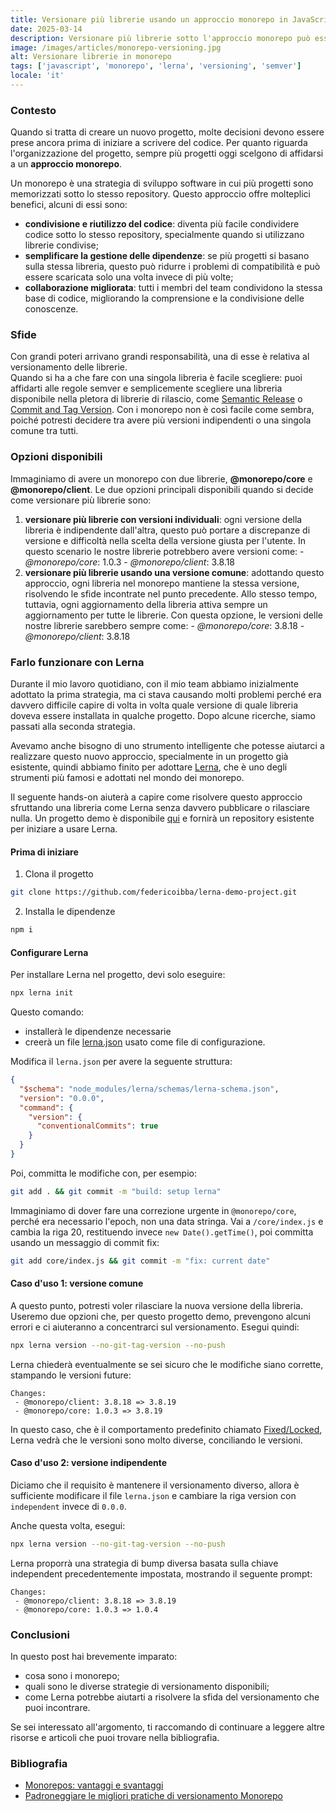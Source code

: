 ```yaml
---
title: Versionare più librerie usando un approccio monorepo in JavaScript
date: 2025-03-14
description: Versionare più librerie sotto l'approccio monorepo può essere complicato, vediamo come affrontare il problema.
image: /images/articles/monorepo-versioning.jpg
alt: Versionare librerie in monorepo
tags: ['javascript', 'monorepo', 'lerna', 'versioning', 'semver']
locale: 'it'
---
```


### Contesto

Quando si tratta di creare un nuovo progetto, molte decisioni devono essere prese ancora prima di iniziare a scrivere del codice. Per quanto riguarda l'organizzazione del progetto, sempre più progetti oggi scelgono di affidarsi a un **approccio monorepo**.

Un monorepo è una strategia di sviluppo software in cui più progetti sono memorizzati sotto lo stesso repository. Questo approccio offre molteplici benefici, alcuni di essi sono:

- **condivisione e riutilizzo del codice**: diventa più facile condividere codice sotto lo stesso repository, specialmente quando si utilizzano librerie condivise;
- **semplificare la gestione delle dipendenze**: se più progetti si basano sulla stessa libreria, questo può ridurre i problemi di compatibilità e può essere scaricata solo una volta invece di più volte;
- **collaborazione migliorata**: tutti i membri del team condividono la stessa base di codice, migliorando la comprensione e la condivisione delle conoscenze.

### Sfide

Con grandi poteri arrivano grandi responsabilità, una di esse è relativa al versionamento delle librerie.  
Quando si ha a che fare con una singola libreria è facile scegliere: puoi affidarti alle regole semver e semplicemente scegliere una libreria disponibile nella pletora di librerie di rilascio, come <a href="https://github.com/semantic-release/semantic-release" target="_blank">Semantic Release</a> o <a href="https://github.com/absolute-version/commit-and-tag-version" target="_blank">Commit and Tag Version</a>.
Con i monorepo non è così facile come sembra, poiché potresti decidere tra avere più versioni indipendenti o una singola comune tra tutti.

### Opzioni disponibili

Immaginiamo di avere un monorepo con due librerie, **@monorepo/core** e **@monorepo/client**. Le due opzioni principali disponibili quando si decide come versionare più librerie sono:

1. **versionare più librerie con versioni individuali**: ogni versione della libreria è indipendente dall'altra, questo può portare a discrepanze di versione e difficoltà
   nella scelta della versione giusta per l'utente. In questo scenario le nostre librerie potrebbero avere versioni come: - _@monorepo/core_: 1.0.3 - _@monorepo/client_: 3.8.18
2. **versionare più librerie usando una versione comune**: adottando questo approccio, ogni libreria nel monorepo mantiene la stessa versione, risolvendo le
   sfide incontrate nel punto precedente. Allo stesso tempo, tuttavia, ogni aggiornamento della libreria attiva sempre un aggiornamento per tutte le librerie. Con questa opzione, le versioni delle nostre librerie sarebbero sempre come: - _@monorepo/core_: 3.8.18 - _@monorepo/client_: 3.8.18

### Farlo funzionare con Lerna

Durante il mio lavoro quotidiano, con il mio team abbiamo inizialmente adottato la prima strategia, ma ci stava causando molti problemi perché era davvero difficile capire di volta in volta quale versione di quale libreria doveva essere installata in qualche progetto.
Dopo alcune ricerche, siamo passati alla seconda strategia.

Avevamo anche bisogno di uno strumento intelligente che potesse aiutarci a realizzare questo nuovo approccio, specialmente in un progetto già esistente, quindi abbiamo finito per adottare <a href="https://lerna.js.org/" target="_blank">Lerna</a>,
che è uno degli strumenti più famosi e adottati nel mondo dei monorepo.

Il seguente hands-on aiuterà a capire come risolvere questo approccio sfruttando una libreria come Lerna senza davvero pubblicare o rilasciare nulla. Un progetto demo è disponibile <a href="https://github.com/federicoibba/lerna-demo-project" target="_blank">qui</a> e fornirà un repository esistente per iniziare a usare Lerna.

#### Prima di iniziare

1. Clona il progetto

```bash
git clone https://github.com/federicoibba/lerna-demo-project.git
```

2. Installa le dipendenze

```bash
npm i
```

#### Configurare Lerna

Per installare Lerna nel progetto, devi solo eseguire:

```bash
npx lerna init
```

Questo comando:

- installerà le dipendenze necessarie
- creerà un file [lerna.json](https://lerna.js.org/docs/api-reference/configuration) usato come file di configurazione.

Modifica il `lerna.json` per avere la seguente struttura:

```json [lerna.json]
{
  "$schema": "node_modules/lerna/schemas/lerna-schema.json",
  "version": "0.0.0",
  "command": {
    "version": {
      "conventionalCommits": true
    }
  }
}
```

Poi, committa le modifiche con, per esempio:

```bash
git add . && git commit -m "build: setup lerna"
```

Immaginiamo di dover fare una correzione urgente in `@monorepo/core`, perché era necessario l'epoch, non una data stringa.
Vai a `/core/index.js` e cambia la riga 20, restituendo invece `new Date().getTime()`, poi committa usando un messaggio di commit fix:

```bash
git add core/index.js && git commit -m "fix: current date"
```

#### Caso d'uso 1: versione comune

A questo punto, potresti voler rilasciare la nuova versione della libreria.
Useremo due opzioni che, per questo progetto demo, prevengono alcuni errori e ci aiuteranno a concentrarci sul versionamento. Esegui quindi:

```bash
npx lerna version --no-git-tag-version --no-push
```

Lerna chiederà eventualmente se sei sicuro che le modifiche siano corrette, stampando le versioni future:

```
Changes:
 - @monorepo/client: 3.8.18 => 3.8.19
 - @monorepo/core: 1.0.3 => 3.8.19
```

In questo caso, che è il comportamento predefinito chiamato [Fixed/Locked](https://lerna.js.org/docs/features/version-and-publish#fixedlocked-mode-default), Lerna vedrà che le versioni sono molto diverse, conciliando le versioni.

#### Caso d'uso 2: versione indipendente

Diciamo che il requisito è mantenere il versionamento diverso, allora è sufficiente modificare il file `lerna.json` e cambiare la riga version con `independent` invece di `0.0.0`.

Anche questa volta, esegui:

```bash
npx lerna version --no-git-tag-version --no-push
```

Lerna proporrà una strategia di bump diversa basata sulla chiave independent precedentemente impostata, mostrando il seguente prompt:

```
Changes:
 - @monorepo/client: 3.8.18 => 3.8.19
 - @monorepo/core: 1.0.3 => 1.0.4
```

### Conclusioni

In questo post hai brevemente imparato:

- cosa sono i monorepo;
- quali sono le diverse strategie di versionamento disponibili;
- come Lerna potrebbe aiutarti a risolvere la sfida del versionamento che puoi incontrare.

Se sei interessato all'argomento, ti raccomando di continuare a leggere altre risorse e articoli che puoi trovare nella bibliografia.

### Bibliografia

- <a href="https://medium.com/@alessandro.traversi/monorepos-advantages-and-disadvantages-233c1b7146c2" target="_blank">Monorepos: vantaggi e svantaggi</a>
- <a href="https://amarchenko.dev/blog/2023-09-26-versioning/" target="_blank">Padroneggiare le migliori pratiche di versionamento Monorepo</a>